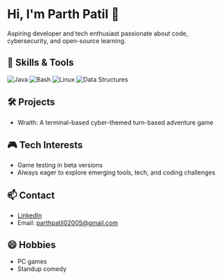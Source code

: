 # Hi, I'm Parth Patil 👋

Aspiring developer and tech enthusiast passionate about code, cybersecurity, and open-source learning.

## 🚀 Skills & Tools

![Java](https://img.shields.io/badge/Java-ED8B00?style=for-the-badge&logo=java&logoColor=white)
![Bash](https://img.shields.io/badge/Bash-4EAA25?style=for-the-badge&logo=GNU-bash&logoColor=white)
![Linux](https://img.shields.io/badge/Linux-FCC624?style=for-the-badge&logo=linux&logoColor=black)
![Data Structures](https://img.shields.io/badge/DSA-learning-blue?style=for-the-badge)


## 🛠️ Projects

- Wraith: A terminal-based cyber-themed turn-based adventure game

## 🎮 Tech Interests

- Game testing in beta versions
- Always eager to explore emerging tools, tech, and coding challenges

## 📫 Contact

- [LinkedIn](https://www.linkedin.com/in/parth-patil-722806363?utm_source=share&utm_campaign=share_via&utm_content=profile&utm_medium=android_app)
- Email: parthpatil02005@gmail.com

## 😄 Hobbies

- PC games
- Standup comedy
